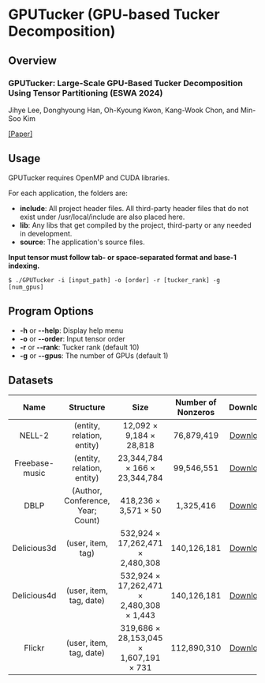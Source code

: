 # GPUTucker (GPU-based Tucker Decomposition)

## Overview
### GPUTucker: Large-Scale GPU-Based Tucker Decomposition Using Tensor Partitioning (ESWA 2024)
Jihye Lee, Donghyoung Han, Oh-Kyoung Kwon, Kang-Wook Chon, and Min-Soo Kim

[[Paper]](https://www.sciencedirect.com/science/article/pii/S0957417423019474)



## Usage
GPUTucker requires OpenMP and CUDA libraries.

For each application, the folders are:
- **include**: All project header files. All third-party header files that do not exist under /usr/local/include are also placed here.
- **lib**: Any libs that get compiled by the project, third-party or any needed in development.
- **source**: The application's source files.

**Input tensor must follow tab- or space-separated format and base-1 indexing.**

``````
$ ./GPUTucker -i [input_path] -o [order] -r [tucker_rank] -g [num_gpus]
``````
## Program Options
- **-h** or **--help**: Display help menu
- **-o** or **--order**: Input tensor order
- **-r** or **--rank**: Tucker rank (default 10)
- **-g** or **--gpus**: The number of GPUs (default 1)


## Datasets

| Name | Structure | Size | Number of Nonzeros | Download |
| :------------: | :-----------: | :-------------: |:------------:| :------------:|
| NELL-2  | (entity, relation, entity) |  12,092 &times; 9,184 &times; 28,818 | 76,879,419 | [Download](https://s3.us-east-2.amazonaws.com/frostt/frostt_data/nell/nell-2.tns.gz) |
| Freebase-music  | (entity, relation, entity) |  23,344,784 &times; 166 &times; 23,344,784  | 99,546,551 | [Download](https://datalab.snu.ac.kr/haten2/freebase_music.tar.gz) |
| DBLP  | (Author, Conference, Year; Count) |   418,236 &times; 3,571 &times; 50  | 1,325,416 | [Download]() |
| Delicious3d  | (user, item, tag) |   532,924 &times; 17,262,471 &times; 2,480,308  | 140,126,181 | [Download](https://s3.us-east-2.amazonaws.com/frostt/frostt_data/delicious/delicious-3d.tns.gz) |
| Delicious4d  | (user, item, tag, date) |   532,924 &times; 17,262,471 &times; 2,480,308 &times; 1,443 | 140,126,181 | [Download](https://s3.us-east-2.amazonaws.com/frostt/frostt_data/delicious/delicious-4d.tns.gz) |
| Flickr  | (user, item, tag, date) |   319,686 &times; 28,153,045 &times; 1,607,191 &times; 731 | 112,890,310 | [Download](https://s3.us-east-2.amazonaws.com/frostt/frostt_data/flickr/flickr-4d.tns.gz) |
